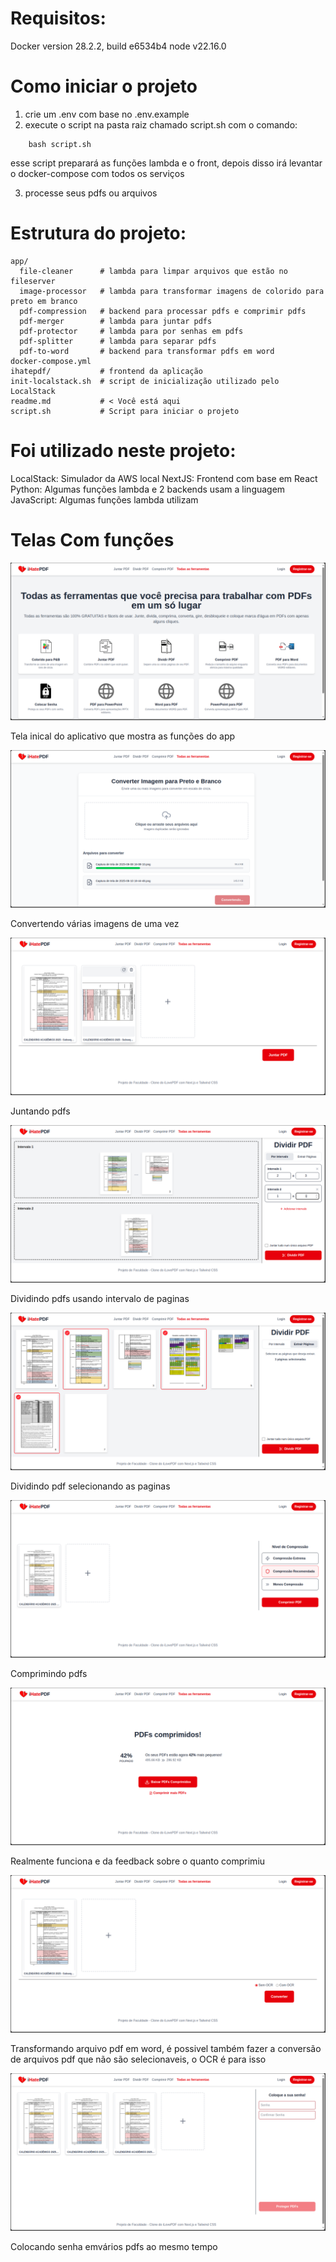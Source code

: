 # Requisitos:
Docker version 28.2.2, build e6534b4
node v22.16.0

# Como iniciar o projeto

1. crie um .env com base no .env.example
2. execute o script na pasta raiz chamado script.sh com o comando:

```command
    bash script.sh
```
esse script preparará as funções lambda e o front, depois disso irá levantar o docker-compose com todos os serviços

3. processe seus pdfs ou arquivos

# Estrutura do projeto:
```
app/
  file-cleaner      # lambda para limpar arquivos que estão no fileserver
  image-processor   # lambda para transformar imagens de colorido para preto em branco
  pdf-compression   # backend para processar pdfs e comprimir pdfs
  pdf-merger        # lambda para juntar pdfs
  pdf-protector     # lambda para por senhas em pdfs
  pdf-splitter      # lambda para separar pdfs
  pdf-to-word       # backend para transformar pdfs em word
docker-compose.yml
ihatepdf/           # frontend da aplicação
init-localstack.sh  # script de inicialização utilizado pelo LocalStack
readme.md           # < Você está aqui
script.sh           # Script para iniciar o projeto
```
# Foi utilizado neste projeto:

LocalStack: Simulador da AWS local
NextJS: Frontend com base em React
Python: Algumas funções lambda e 2 backends usam a linguagem
JavaScript: Algumas funções lambda utilizam

# Telas Com funções

![Screenshot1](screenshots/screenshot1.png)

Tela inical do aplicativo que mostra as funções do app

![Screenshot1](screenshots/screenshot2.png)

Convertendo várias imagens de uma vez

![Screenshot1](screenshots/screenshot3.png)

Juntando pdfs

![Screenshot1](screenshots/screenshot4.png)

Dividindo pdfs usando intervalo de paginas

![Screenshot1](screenshots/screenshot5.png)

Dividindo pdf selecionando as paginas

![Screenshot1](screenshots/screenshot6.png)

Comprimindo pdfs

![Screenshot1](screenshots/screenshot7.png)

Realmente funciona e da feedback sobre o quanto comprimiu

![Screenshot1](screenshots/screenshot8.png)

Transformando arquivo pdf em word, é possivel também fazer a conversão de arquivos pdf que não são selecionaveis, o OCR é para isso

![Screenshot1](screenshots/screenshot9.png)

Colocando senha emvários pdfs ao mesmo tempo